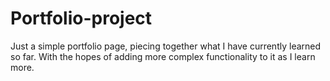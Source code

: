 # Portfolio-project
Just a simple portfolio page, piecing together what I have currently learned so far. With the hopes of adding more complex functionality to it as I learn more.
